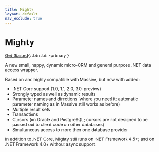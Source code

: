 ```yaml
---
title: Mighty
layout: default
nav_exclude: true 
---
```


# Mighty

[Get Started](docs/getting-started){: .btn .btn-primary }

A new small, happy, dynamic micro-ORM and general purpose .NET data access wrapper.

Based on and highly compatible with Massive, but now with added:

* .NET Core support (1.0, 1.1, 2.0, 3.0-preview)
* Strongly typed as well as dynamic results
* Parameter names and directions (where you need it; automatic parameter naming as in Massive still works as before)
* Multiple result sets
* Transactions
* Cursors (on Oracle and PostgreSQL; cursors are not designed to be passed out to client code on other databases)
* Simultaneous access to more then one database provider

In addition to .NET Core, Mighty still runs on .NET Framework 4.5+; and on .NET Framework 4.0+ without async support.
